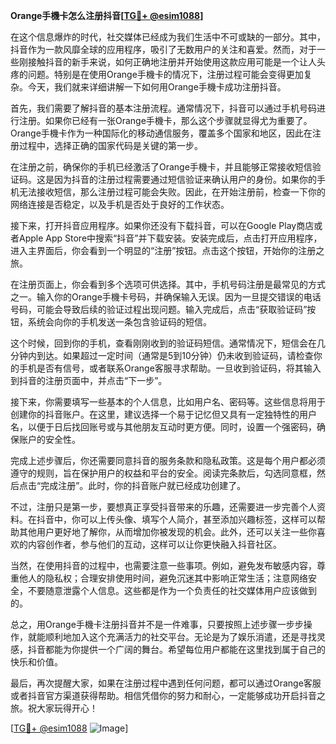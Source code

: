 **Orange手機卡怎么注册抖音[[TG💪+ @esim1088](https://t.me/s/esim1088)]**

在这个信息爆炸的时代，社交媒体已经成为我们生活中不可或缺的一部分。其中，抖音作为一款风靡全球的应用程序，吸引了无数用户的关注和喜爱。然而，对于一些刚接触抖音的新手来说，如何正确地注册并开始使用这款应用可能是一个让人头疼的问题。特别是在使用Orange手機卡的情况下，注册过程可能会变得更加复杂。今天，我们就来详细讲解一下如何用Orange手機卡成功注册抖音。

首先，我们需要了解抖音的基本注册流程。通常情况下，抖音可以通过手机号码进行注册。如果你已经有一张Orange手機卡，那么这个步骤就显得尤为重要了。Orange手機卡作为一种国际化的移动通信服务，覆盖多个国家和地区，因此在注册过程中，选择正确的国家代码是关键的第一步。

在注册之前，确保你的手机已经激活了Orange手機卡，并且能够正常接收短信验证码。这是因为抖音的注册过程需要通过短信验证来确认用户的身份。如果你的手机无法接收短信，那么注册过程可能会失败。因此，在开始注册前，检查一下你的网络连接是否稳定，以及手机是否处于良好的工作状态。

接下来，打开抖音应用程序。如果你还没有下载抖音，可以在Google Play商店或者Apple App Store中搜索“抖音”并下载安装。安装完成后，点击打开应用程序，进入主界面后，你会看到一个明显的“注册”按钮。点击这个按钮，开始你的注册之旅。

在注册页面上，你会看到多个选项可供选择。其中，手机号码注册是最常见的方式之一。输入你的Orange手機卡号码，并确保输入无误。因为一旦提交错误的电话号码，可能会导致后续的验证过程出现问题。输入完成后，点击“获取验证码”按钮，系统会向你的手机发送一条包含验证码的短信。

这个时候，回到你的手机，查看刚刚收到的验证码短信。通常情况下，短信会在几分钟内到达。如果超过一定时间（通常是5到10分钟）仍未收到验证码，请检查你的手机是否有信号，或者联系Orange客服寻求帮助。一旦收到验证码，将其输入到抖音的注册页面中，并点击“下一步”。

接下来，你需要填写一些基本的个人信息，比如用户名、密码等。这些信息将用于创建你的抖音账户。在这里，建议选择一个易于记忆但又具有一定独特性的用户名，以便于日后找回账号或与其他朋友互动时更方便。同时，设置一个强密码，确保账户的安全性。

完成上述步骤后，你还需要同意抖音的服务条款和隐私政策。这是每个用户都必须遵守的规则，旨在保护用户的权益和平台的安全。阅读完条款后，勾选同意框，然后点击“完成注册”。此时，你的抖音账户就已经成功创建了。

不过，注册只是第一步，要想真正享受抖音带来的乐趣，还需要进一步完善个人资料。在抖音中，你可以上传头像、填写个人简介，甚至添加兴趣标签，这样可以帮助其他用户更好地了解你，从而增加你被发现的机会。此外，还可以关注一些你喜欢的内容创作者，参与他们的互动，这样可以让你更快融入抖音社区。

当然，在使用抖音的过程中，也需要注意一些事项。例如，避免发布敏感内容，尊重他人的隐私权；合理安排使用时间，避免沉迷其中影响正常生活；注意网络安全，不要随意泄露个人信息。这些都是作为一个负责任的社交媒体用户应该做到的。

总之，用Orange手機卡注册抖音并不是一件难事，只要按照上述步骤一步步操作，就能顺利地加入这个充满活力的社交平台。无论是为了娱乐消遣，还是寻找灵感，抖音都能为你提供一个广阔的舞台。希望每位用户都能在这里找到属于自己的快乐和价值。

最后，再次提醒大家，如果在注册过程中遇到任何问题，都可以通过Orange客服或者抖音官方渠道获得帮助。相信凭借你的努力和耐心，一定能够成功开启抖音之旅。祝大家玩得开心！

[[TG💪+ @esim1088](https://t.me/s/esim1088) ![Image](https://i.postimg.cc/4NQfJmqS/Snipaste-2025-05-13-00-14-12.png)]